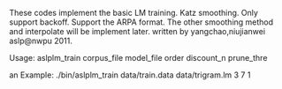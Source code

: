 These codes implement the basic LM training.
Katz smoothing.
Only support backoff.
Support the ARPA format.
The other smoothing method and interpolate will be implement later.
written by yangchao,niujianwei aslp@nwpu
2011.

Usage:
aslplm_train corpus_file model_file order discount_n prune_thre

an Example:
./bin/aslplm_train data/train.data data/trigram.lm 3 7 1
